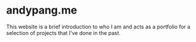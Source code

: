 # andypang.me

This website is a brief introduction to who I am and acts as a portfolio for a selection of projects that I've done in the past.
